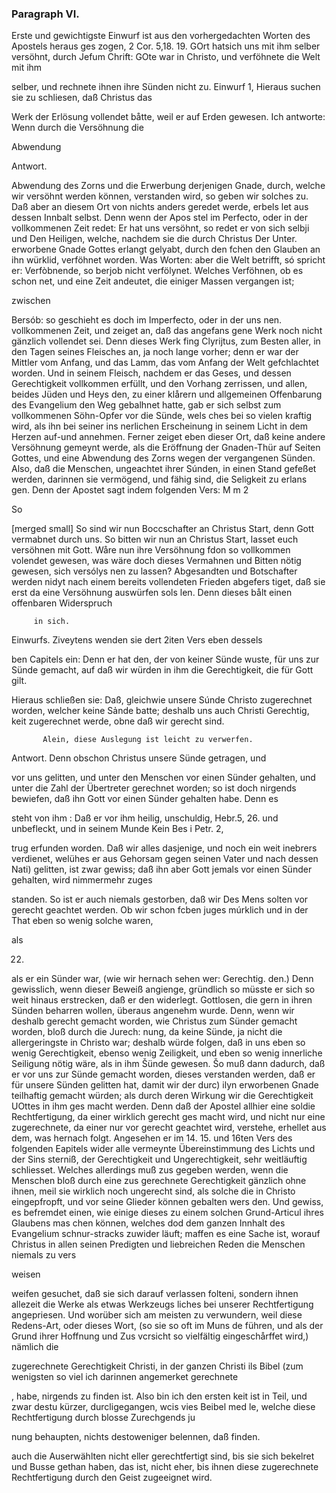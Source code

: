 
<!-- seite 298 -->

### Paragraph VI. ###

Erste und gewichtigste Einwurf ist aus den vorhergedachten Worten des Apostels heraus ges zogen, 2 Cor. 5,18. 19. GOrt hatsich uns mit ihm selber versöhnt, durch Jefum Chrift: GOte war in Christo, und verföhnete die Welt mit ihm

selber, und rechnete ihnen ihre Sünden nicht zu. Einwurf 1, Hieraus suchen sie zu schliesen, daß Christus das

Werk der Erlösung vollendet båtte, weil er auf 
Erden gewesen. 
  Ich antworte: Wenn durch die Versöhnung die 

Abwendung

Antwort.

Abwendung des Zorns und die Erwerbung derjenigen Gnade, durch, welche wir versöhnt werden können, verstanden wird, so geben wir solches zu. Daß aber an diesem Ort von nichts anders geredet werde, erbels let aus dessen Innbalt selbst. Denn wenn der Apos stel im Perfecto, oder in der vollkommenen Zeit redet: Er hat uns versöhnt, so redet er von sich selbji und Den Heiligen, welche, nachdem sie die durch Christus Der Unter. erworbene Gnade Gottes erlangt gelyabt, durch den fchen den Glauben an ihn würklid, verföhnet worden. Was Worten: aber die Welt betrifft, só spricht er: Verfòbnende, so berjob nicht verfölynet. Welches Verföhnen, ob es schon net, und eine Zeit andeutet, die einiger Massen vergangen ist;

zwischen

Bersób: so geschieht es doch im Imperfecto, oder in der uns nen. vollkommenen Zeit, und zeiget an, daß das angefans gene Werk noch nicht gänzlich vollendet sei. Denn dieses Werk fing Clyrijtus, zum Besten aller, in den Tagen seines Fleisches an, ja noch lange vorher; denn er war der Mittler vom Anfang, und das Lamm, das vom Anfang der Welt gefchlachtet worden. Und in seinem Fleisch, nachdem er das Geses, und dessen Gerechtigkeit vollkommen erfüllt, und den Vorhang zerrissen, und allen, beides Jüden und Heys den, zu einer klårern und allgemeinen Offenbarung des Evangelium den Weg gebalhnet hatte, gab er sich selbst zum vollkommenen Söhn-Opfer vor die Sünde, wels ches bei so vielen kraftig wird, als ihn bei seiner ins nerlichen Erscheinung in seinem Licht in dem Herzen auf-und annehmen. Ferner zeiget eben dieser Ort, daß keine andere Versöhnung gemeynt werde, als die Eröffnung der Gnaden-Thür auf Seiten Gottes, und eine Abwendung des Zorns wegen der vergangenen Sünden. Also, daß die Menschen, ungeachtet ihrer Súnden, in einen Stand gefeßet werden, darinnen sie vermögend, und fähig sind, die Seligkeit zu erlans gen. Denn der Apostet sagt indem folgenden Vers: M m 2

So

 [merged small]
So sind wir nun Boccschafter an Christus Start, 
denn Gott vermabnet durch uns. So bitten 
wir nun an Christus Start, lasset euch versöhnen 
mit Gott. Wåre nun ihre Versöhnung fdon so 
vollkommen volendet gewesen, was wäre doch dieses 
Vermahnen und Bitten nötig gewesen, sich versólys 
nen zu lassen? Abgesandten und Botschafter werden 
nidyt nach einem bereits vollendeten Frieden abgefers 
 tiget, daß sie erst da eine Versöhnung auswürfen sols 
 len. Denn dieses bålt einen offenbaren Widerspruch 

         in sich. 
Einwurfs. Ziveytens wenden sie dert 2iten Vers eben dessels 

ben Capitels ein: Denn er hat den, der von keiner 
Sünde wuste, für uns zur Sünde gemacht, auf 
daß wir würden in ihm die Gerechtigkeit, die 
 für Gott gilt. 

   Hieraus schließen sie: Daß, gleichwie unsere 
Súnde Christo zugerechnet worden, welcher keine 
Sảnde batte; deshalb uns auch Christi Gerechtig, 
keit zugerechnet werde, obne daß wir gerecht sind. 

           Alein, diese Auslegung ist leicht zu verwerfen. 
Antwort. Denn obschon Christus unsere Sünde getragen, und 

vor uns gelitten, und unter den Menschen vor einen 
Sünder gehalten, und unter die Zahl der Übertreter 
 gerechnet worden; so ist doch nirgends bewiefen, daß 
ihn Gott vor einen Sünder gehalten habe. Denn es 

 steht von ihm
: Daß er vor ihm heilig, unschuldig, Hebr.5, 26. und unbefleckt, und in seinem Munde Kein Bes i Petr. 2,

trug erfunden worden. Daß wir alles dasjenige, 
und noch ein weit inebrers verdienet, welühes er aus 
Gehorsam gegen seinen Vater und nach dessen Nati) 
gelitten, ist zwar gewiss; daß ihn aber Gott jemals 
vor einen Sünder gehalten, wird nimmermehr zuges 

standen. So ist er auch niemals gestorben, daß wir Des Mens solten vor gerecht geachtet werden. Ob wir schon fcben juges múrklich und in der That eben so wenig solche waren,

als

22.

als er ein Sünder war, (wie wir hernach sehen wer: Gerechtig. den.) Denn gewisslich, wenn dieser Beweiß angienge, gründlich so müsste er sich so weit hinaus erstrecken, daß er den widerlegt. Gottlosen, die gern in ihren Sünden beharren wollen, überaus angenehm wurde. Denn, wenn wir deshalb gerecht gemacht worden, wie Christus zum Sünder gemacht worden, bloß durch die Jurech: nung, da keine Sünde, ja nicht die allergeringste in Christo war; deshalb würde folgen, daß in uns eben so wenig Gerechtigkeit, ebenso wenig Zeiligkeit, und eben so wenig innerliche Seiligung nötig wäre, als in ihm Šünde gewesen. Šo muß dann dadurch, daß er vor uns zur Sünde gemacht worden, dieses verstanden werden, daß er für unsere Sünden gelitten hat, damit wir der durc) ilyn erworbenen Gnade teilhaftig gemacht würden; als durch deren Wirkung wir die Gerechtigkeit UOttes in ihm ges macht werden. Denn daß der Apostel allhier eine soldie Rechtfertigung, da einer wirklich gerecht ges macht wird, und nicht nur eine zugerechnete, da einer nur vor gerecht geachtet wird, verstehe, erhellet aus dem, was hernach folgt. Angesehen er im 14. 15. und 16ten Vers des folgenden Eapitels wider alle vermeynte Übereinstimmung des Lichts und der Sins sterniß, der Gerechtigkeit und Ungerechtigkeit, sehr weitläuftig schliesset. Welches allerdings muß zus gegeben werden, wenn die Menschen bloß durch eine zus gerechnete Gerechtigkeit gänzlich ohne ihnen, meil sie wirklich noch ungerecht sind, als solche die in Christo eingepfropft, und vor seine Glieder können gebalten wers den. Und gewiss, es befremdet einen, wie einige dieses zu einem solchen Grund-Articul ihres Glaubens mas chen können, welches dod dem ganzen Innhalt des Evangelium schnur-stracks zuwider läuft; maffen es eine Sache ist, worauf Christus in allen seinen Predigten und liebreichen Reden die Menschen niemals zu vers

weisen

 
weifen gesuchet, daß sie sich darauf verlassen folteni, 
 sondern ihnen allezeit die Werke als etwas Werkzeugs 
liches bei unserer Rechtfertigung angepriesen. Und 
worüber sich am meisten zu verwundern, weil diese 
Redens-Art, oder dieses Wort, (so sie so oft im Muns 
de führen, und als der Grund ihrer Hoffnung und Zus 
vcrsicht so vielfältig eingeschårffet wird,) nämlich die 

zugerechnete Gerechtigkeit Christi, in der ganzen Christi ils Bibel (zum wenigsten so viel ich darinnen angemerket gerechnete

, habe, nirgends zu finden ist. Also bin ich den ersten keit ist in Teil, und zwar destu kürzer, durcligegangen, wcis vies Beibel med le, welche diese Rechtfertigung durch blosse Zurechgends ju

nung behaupten, nichts destoweniger belennen, daß finden.

auch die Auserwählten nicht eller gerechtfertigt sind, 
bis sie sich bekelret und Busse gethan haben, das ist, 
nicht eher, bis ihnen diese zugerechnete Rechtfertigung 
durch den Geist zugeeignet wird. 

<!-- seite 302 -->